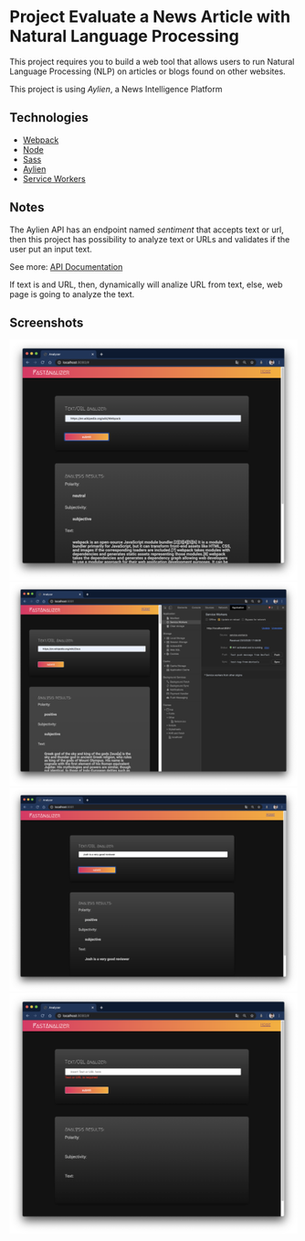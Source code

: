 # Project Evaluate a News Article with Natural Language Processing

This project requires you to build a web tool that allows users to run Natural Language Processing (NLP) on articles or blogs found on other websites.

This project is using *Aylien*, a News Intelligence Platform 

## Technologies

- [Webpack](https://webpack.js.org/)
- [Node](https://nodejs.org/es/)
- [Sass](https://sass-lang.com/)
- [Aylien](https://aylien.com/)
- [Service Workers](https://developers.google.com/web/fundamentals/primers/service-workers?hl=es)

## Notes

The Aylien API has an endpoint named *sentiment* that accepts text or url, 
then this project has possibility to analyze text or URLs and validates if the user put an input text.

See more: [API Documentation](https://docs.aylien.com/textapi/endpoints/#sentiment-analysis)

If text is and URL, then, dynamically will analize URL from text, else, web page is going to analyze the text.

## Screenshots

![capture0](screenshots/capture0.png)
![capture1](screenshots/capture1.png)
![capture2](screenshots/capture2.png)
![capture3](screenshots/capture3.png)
   
